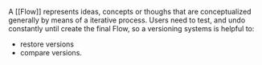 A [[Flow]] represents ideas, concepts or thoughs that are conceptualized generally by means of a iterative process. Users need to test, and undo constantly until create the final Flow, so a versioning systems is helpful to:
* restore versions
* compare versions.


